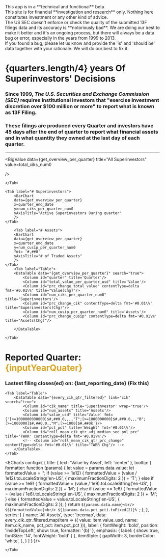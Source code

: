 <script>

let get_overview_per_quarter = props.entries_get_overview_per_quarter;
$: get_overview_per_quarter_filtered = props.entries_get_overview_per_quarter.filter(item => item.quarter === inputYearQuater);

let quarters = get_overview_per_quarter.map(item => (item.quarter)).reverse();
let sliderValue = quarters.length -1;
$: inputYearQuater = quarters[sliderValue];

$: every_cik_qtr_filtered = props.streamed.entries_every_cik_qtr.filter(item => item.quarter === inputYearQuater);
$: prev_quarter = every_cik_qtr_filtered[0].prev_quarter;

const [ total_quarters, 
        total_ciks,
        last_reporting_date] = get_overview_per_quarter.map(q => [q.total_quarters, q.total_ciks, q.last_reporting_date.toISOString().slice(0, 10)])[0];

const format_usd = '[>=1000000000000]$#,##0.0,,,,"T";[>=1000000000]$#,##0.0,,,"B";[>=1000000]$#,##0.0,,"M";$#,##0k'

const format_shares = '[>=1000000000]#,##0.0,,,"B";[>=1000000]#,##0.0,"M";#,##0k'

</script>


<!-- {JSON.stringify(props.entries_get_overview_per_quarter[0].quarter,  null, 2)}  -->
<div style="display: flex; justify-content: center;">
    <Alert status="warning" open="true">
    <Modal title="Data Quality Warning and Site's Purpose" buttonText="Important Statement About Data Quality and App's Purpose"> 
    This app is in a **technical and functional** beta.
    <br>
    This site is for financial **investigation and research** only. Nothing here constitutes investment or any other kind of advice.
    <br>
    The US SEC doesn't enforce or check the quality of the submitted 13F filings data and its accuracy is **notoriously bad**. We are doing our best to make it better and it's an ongoing process, but there will always be a data bug or error, especially in the years from 1999 to 2013.
    <br>
    If you found a bug, please let us know and provide the 'is' and 'should be' data together with your rationale. We will do our best to fix it.
    </Modal>
    </Alert>  
</div>

# **{quarters.length/4}** years Of Superinvestors' Decisions
### Since 1999, *The U.S. Securities and Exchange Commission (SEC)* requires institutional investors that **"exercise investment discretion over $100 million or more"** to report what is known as **13F Filing**. <br>
### These filings are produced every **Quarter** and investors have **45 days** after the end of quarter to report what financial assets and in what quantity they owned at the last day of each quarter. 
<hr>

<BigValue
    data={get_overview_per_quarter}
    title="All Superinvestors"
    value=total_ciks_num0
    
/>

<BigValue
    data={get_overview_per_quarter}
    title="Reported Years"
    value=total_years
/>

<BigValue
    data={get_overview_per_quarter}
    title="Traded Assets"
    value=total_cusip_num0
/>

<!-- **TODO**:*Maybe add one more BigValue here for Total Value traded in 25 years*
**TODO**:*Add a BigValue for Average %P/L for all cik all time*
**TODO**:*correct the tooltip formatting for Line Chart for Value, Assets. Now it shows data in Billions and 
it needs to be Trillions* -->

<Tabs>
    <Tab label="Value">
        <AreaChart 
            data={get_overview_per_quarter}
            x=quarter_end_date 
            y=total_value_per_quarter_usd
            yAxisTitle="End Qtr"
            sort=asc
        />

    </Tab>

    <Tab label="# Superinvestors">
        <BarChart 
        data={get_overview_per_quarter}
        x=quarter_end_date 
        y=num_ciks_per_quarter_num0
        yAxisTitle="Active Superinvestors During quarter"
        />
    </Tab>

        <Tab label="# Assets">
        <BarChart 
        data={get_overview_per_quarter}
        x=quarter_end_date 
        y=num_cusip_per_quarter_num0
        fmt= '#,##0'
        yAxisTitle="# of Traded Assets"
        />
    </Tab>
        <Tab label="Table">
        <DataTable data="{get_overview_per_quarter}" search="true">
            <Column id="quarter" title='Quarter'/>
            <Column id="total_value_per_quarter_usd" title='Value'/>
            <Column id="prc_change_total_value" contentType=delta fmt='#0.01\%' title="Value(Chg)"/>
            <Column id="num_ciks_per_quarter_num0" title='Superinvestors'/>
            <Column id="prc_change_cik" contentType=delta fmt='#0.01\%' title="Superinvestors(Chg)"/>
            <Column id="num_cusip_per_quarter_num0" title='Assets'/>
            <Column id="prc_change_cusip" contentType=delta fmt='#0.01\%' title="Assets(Chg)"/>
            
        </DataTable>

    </Tab>

</Tabs>

# Reported Quarter: <span style="color: goldenrod;">{inputYearQuater}</span>
### Lastest filing closes(ed) on: **{last_reporting_date}** (Fix this)
<!-- **TODO**:*Fix the code for the last reporting date/reporting closed date* -->

<!-- <RangeInputYear {quarters} bind:quarterValue={inputYearQuater} /> -->
<Slider bind:quarters={quarters} bind:quarterValue={sliderValue} />



<BigValue
    data={get_overview_per_quarter_filtered}
    title="Total Value"
    value=total_value_per_quarter_usd  
    fmt={format_usd}
    comparison=prc_change_total_value
    Comparisonfmt='#0.01\%'  
    comparisonTitle="% QoQ"
    maxWidth='10em'
/>

<BigValue
    data={get_overview_per_quarter_filtered}
    title="# of Superinvestors"
    value=num_ciks_per_quarter_num0  
    fmt='#,##0'  
    comparison=prc_change_cik
    Comparisonfmt='#0.01\%'  
    comparisonTitle="% QoQ"
    maxWidth='10em'
/>

<BigValue
    data={get_overview_per_quarter_filtered}
    title="# of Assets"
    value=num_cusip_per_quarter_num0  
    fmt='#,##0'  
    comparison=prc_change_cusip
    omparisonfmt='#0.01\%' 
    comparisonTitle="% QoQ"
    maxWidth='10em'
/> 

<BigValue
    data={get_overview_per_quarter_filtered}
    title="TWRR"
    value=TWRR  
    fmt='#0.01\%'  
    comparison=TWRR_prc_change
    comparisonTitle="% QoQ"
    maxWidth='10em'
/>
<!-- prev_roll_mean_all_cik_qtr_adj_mode_sec_pnl_prc -->

<!-- **TODO**:*TWRR comes wrong from the table*
**TODO**:*All BigValue comparisons seem to be wrong. Fix it*
**TODO**:*Add a table column for Average % TWR for each cik all each quarter*
**TODO**:*Think about adding a Transactional TWRR or Rolling Return Rate... which is more needed?* -->

<!-- **TODO**:*Formatting of values in the table is not dynamic - needs correction*
**TODO**:*The search box is not synchronised with the slider. When inputting search term and 
selecting values on slider the results ignore the search term*  -->

<!-- {#await props.streamed.entries_every_cik_qtr.filter(item => item.quarter === inputYearQuater)}
    <p>loading...</p>
{:then data} -->

<Tabs>

    <Tab label="Table">
        <DataTable data="{every_cik_qtr_filtered}" link="cik" search="true">
            <Column id="cik_name" title='Superinvestor' wrap='true'/>
            <Column id="num_assets" title='Assets'/>
            <Column id="value_usd" title='Value' fmt={'[>=1000000000000]$#,##0.0,,,,"T";[>=1000000000]$#,##0.0,,,"B";[>=1000000]$#,##0.0,,"M";[>=1000]$#,##0k'}/>
            <Column id="pct_pct" title='Weight' fmt='#0.01\%'/>
            <Column id="roll_mean_cik_qtr_adj_median_sec_pnl_prc" title='TWRR' contentType=delta fmt='#0.01\%'/>
            <!-- <Column id="roll_mean_cik_qtr_prc_change" contentType=delta fmt='#0.01\%' title="TWRR Chg"/> -->
        </DataTable>
    </Tab>


<Tab label="Chart">

<ECharts config={
    {
        title: {
            text: 'Value by Asset',
            left: 'center'
        },
        tooltip: {
            formatter: function (params) {
                let value = params.data.value;
                let formattedValue = '';
                if (value >= 1e12) {
                    formattedValue = (value / 1e12).toLocaleString('en-US', { maximumFractionDigits: 2 }) + 'T';
                } else if (value >= 1e9) {
                    formattedValue = (value / 1e9).toLocaleString('en-US', { maximumFractionDigits: 2 }) + 'M';
                } else if (value >= 1e6) {
                    formattedValue = (value / 1e6).toLocaleString('en-US', { maximumFractionDigits: 2 }) + 'M';
                } else {
                    formattedValue = value.toLocaleString('en-US', { maximumFractionDigits: 2 });
                }
                return `${params.data.name}<br/>
                    $${formattedValue}<br/>
                    ${(params.data.pct_pct).toFixed(2)}% `;
            },
        },
        series: [
            {
                name: 'All Assets',
                type: 'treemap',
                data: every_cik_qtr_filtered.map(item => ({
                    value: item.value_usd,
                    name: item.cik_name,
                    pct_pct: item.pct_pct
                })),
                label: {
                    fontWeight: 'bold',
                    position: 'insideTopLeft',
                    show: true,
                    formatter: '{b}'
                },
                emphasis: {
                    label: {
                        show: true,
                        fontSize: '14',
                        fontWeight: 'bold'
                    }
                },
                itemStyle: {
                    gapWidth: 3,
                    borderColor: 'white',
                },
            }
        ]
    }
}/> 
<!-- **TODO**:*By dedault, under the chart, the title shows some arbitrary tile's name* -->
    </Tab>
</Tabs>
<!-- {/await} -->


<!-- **TODO**:*I'd like to make the Racing Bar chart work*

**TODO**:*It might be interesting to make a timeline of all cik over all 25 years.
I could show when each cik first appeared and when it disappeared. When it had gaps in being active
I could use color coding. Those with no gaps - blue, with gaps - red...o something like it
i could use this [example](https://unovis.dev/gallery/view?collection=Lines%20and%20Areas&title=Basic%20Timeline) to do the timeline* -->




































<!-- <ScatterPlot 
    data={get_overview_per_quarter} 
    y=num_cusip_per_quarter_num0 
    x=total_value_per_quarter_usd
    xAxisTitle="total_value_per_quarter_usd" 
    yAxisTitle="num_cusip_per_quarter_num0" 
/> -->






<!-- let sliderValueMapping = {}; -->
<!-- quarters.forEach((quarter, index) => {
    sliderValueMapping[quarter] = index;
});

let updateSearchParams = (key, value) => {
    if (typeof window !== 'undefined') {
        const searchParams = new URLSearchParams(window.location.search);
        searchParams.set(key, value);
        const newUrl = `${window.location.pathname}?${searchParams.toString()}`;
        window.history.pushState({}, '', newUrl);
    }
};
    
$: {updateSearchParams('quarter_params', inputYearQuater)}
$: inputYearQuater = $page.url.searchParams.get('quarter_params')
$: sliderValue = sliderValueMapping[inputYearQuater] -->


